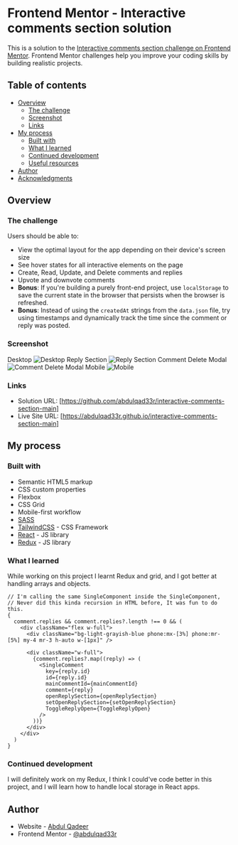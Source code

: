 # Frontend Mentor - Interactive comments section solution

This is a solution to the [Interactive comments section challenge on Frontend Mentor](https://www.frontendmentor.io/challenges/interactive-comments-section-iG1RugEG9). Frontend Mentor challenges help you improve your coding skills by building realistic projects.

## Table of contents

- [Overview](#overview)
  - [The challenge](#the-challenge)
  - [Screenshot](#screenshot)
  - [Links](#links)
- [My process](#my-process)
  - [Built with](#built-with)
  - [What I learned](#what-i-learned)
  - [Continued development](#continued-development)
  - [Useful resources](#useful-resources)
- [Author](#author)
- [Acknowledgments](#acknowledgments)

## Overview

### The challenge

Users should be able to:

- View the optimal layout for the app depending on their device's screen size
- See hover states for all interactive elements on the page
- Create, Read, Update, and Delete comments and replies
- Upvote and downvote comments
- **Bonus**: If you're building a purely front-end project, use `localStorage` to save the current state in the browser that persists when the browser is refreshed.
- **Bonus**: Instead of using the `createdAt` strings from the `data.json` file, try using timestamps and dynamically track the time since the comment or reply was posted.

### Screenshot

Desktop
![Desktop](public/screenshots/desktop.png)
Reply Section
![Reply Section](public/screenshots/replySection.png)
Comment Delete Modal
![Comment Delete Modal](public/screenshots/deleting.png)
Mobile
![Mobile](public/screenshots/mobile.png)

### Links

- Solution URL: [https://github.com/abdulqad33r/interactive-comments-section-main]
- Live Site URL: [https://abdulqad33r.github.io/interactive-comments-section-main]

## My process

### Built with

- Semantic HTML5 markup
- CSS custom properties
- Flexbox
- CSS Grid
- Mobile-first workflow
- [SASS](https://sass-lang.com/)
- [TailwindCSS](https://tailwindcss.com/) - CSS Framework
- [React](https://reactjs.org/) - JS library
- [Redux](https://react-redux.js.org/) - JS library

### What I learned

While working on this project I learnt Redux and grid, and I got better at handling arrays and objects.

```tsx
// I'm calling the same SingleComponent inside the SingleComponent,
// Never did this kinda recursion in HTML before, It was fun to do this.
{
  comment.replies && comment.replies?.length !== 0 && (
    <div className="flex w-full">
      <div className="bg-light-grayish-blue phone:mx-[3%] phone:mr-[5%] my-4 mr-3 h-auto w-[1px]" />

      <div className="w-full">
        {comment.replies?.map((reply) => (
          <SingleComment
            key={reply.id}
            id={reply.id}
            mainCommentId={mainCommentId}
            comment={reply}
            openReplySection={openReplySection}
            setOpenReplySection={setOpenReplySection}
            ToggleReplyOpen={ToggleReplyOpen}
          />
        ))}
      </div>
    </div>
  )
}
```

### Continued development

I will definitely work on my Redux, I think I could've code better in this project, and I will learn how to handle local storage in React apps.

## Author

- Website - [Abdul Qadeer](https://abdulqad33r.github.io/interactive-comments-section-main)
- Frontend Mentor - [@abdulqad33r](https://www.frontendmentor.io/profile/abdulqad33r)
